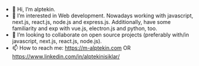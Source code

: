 - 👋 Hi, I’m alptekin.
- 👀 I’m interested in Web development. Nowadays working with javascript, next.js, react.js, node.js and express.js. Additionally, have some familiarity and exp with vue.js, electron.js and python, too.
- 💞️ I’m looking to collaborate on open source projects (preferably with/in javascript, next.js, react.js, node.js).
- 📫 How to reach me: https://m-alptekin.com OR https://www.linkedin.com/in/alptekinisiklar/
<!---
aisiklar/aisiklar is a ✨ special ✨ repository because its `README.md` (this file) appears on your GitHub profile.
You can click the Preview link to take a look at your changes.
--->
